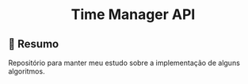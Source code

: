 <h1 align="center">Time Manager API</h1>

## :book: Resumo

Repositório para manter meu estudo sobre a implementação de alguns algoritmos.